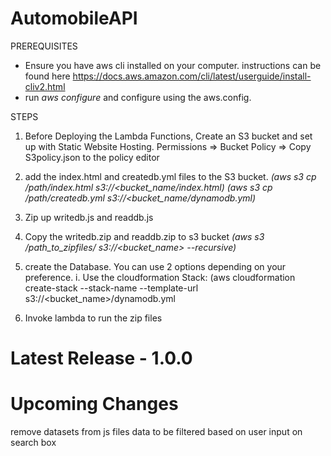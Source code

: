 # AutomobileAPI

PREREQUISITES

- Ensure you have aws cli installed on your computer. instructions can be found here https://docs.aws.amazon.com/cli/latest/userguide/install-cliv2.html
- run *aws configure* and configure using the aws.config. 

STEPS

1. Before Deploying the Lambda Functions, Create an S3 bucket and set up with Static Website Hosting. 
Permissions => Bucket Policy => Copy S3policy.json to the policy editor

2. add the index.html and createdb.yml files to the S3 bucket. *(aws s3 cp /path/index.html s3://<bucket_name/index.html)*
   *(aws s3 cp /path/createdb.yml s3://<bucket_name/dynamodb.yml)*
   
3. Zip up writedb.js and readdb.js 

4. Copy the writedb.zip and readdb.zip to s3 bucket *(aws s3 /path_to_zipfiles/ s3://<bucket_name> --recursive)*

3. create the Database. You can use 2 options depending on your preference. 
  i. Use the cloudformation Stack: (aws cloudformation create-stack --stack-name <stackname> --template-url s3://<bucket_name>/dynamodb.yml
  
  4. Invoke lambda to run the zip files
  
  # Latest Release - 1.0.0


  # Upcoming Changes
remove datasets from js files
data to be filtered based on user input on search box
